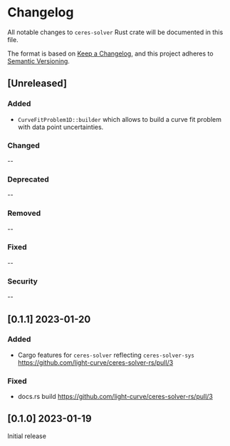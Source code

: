 # Changelog

All notable changes to `ceres-solver` Rust crate will be documented in this file.

The format is based on [Keep a Changelog](https://keepachangelog.com/en/1.0.0/),
and this project adheres to [Semantic Versioning](https://semver.org/spec/v2.0.0.html).

## [Unreleased]

### Added

- `CurveFitProblem1D::builder` which allows to build a curve fit problem with data point uncertainties.

### Changed

--

### Deprecated

--

### Removed

--

### Fixed

--

### Security

--

## [0.1.1] 2023-01-20

### Added

- Cargo features for `ceres-solver` reflecting `ceres-solver-sys` https://github.com/light-curve/ceres-solver-rs/pull/3


### Fixed

- docs.rs build https://github.com/light-curve/ceres-solver-rs/pull/3

## [0.1.0] 2023-01-19

Initial release
